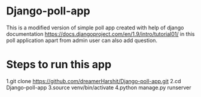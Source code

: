 # Django-poll-app
This is a modified version of simple poll app created with help of django documentation https://docs.djangoproject.com/en/1.9/intro/tutorial01/ in this poll application apart from admin user can also add question.
# Steps to run this app
 1.git clone https://github.com/dreamerHarshit/Django-poll-app.git
 2.cd Django-poll-app
 3.source venv/bin/activate
 4.python manage.py runserver
